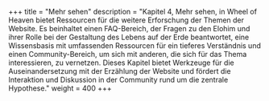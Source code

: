 +++
title = "Mehr sehen"
description = "Kapitel 4, Mehr sehen, in Wheel of Heaven bietet Ressourcen für die weitere Erforschung der Themen der Website. Es beinhaltet einen FAQ-Bereich, der Fragen zu den Elohim und ihrer Rolle bei der Gestaltung des Lebens auf der Erde beantwortet, eine Wissensbasis mit umfassenden Ressourcen für ein tieferes Verständnis und einen Community-Bereich, um sich mit anderen, die sich für das Thema interessieren, zu vernetzen. Dieses Kapitel bietet Werkzeuge für die Auseinandersetzung mit der Erzählung der Website und fördert die Interaktion und Diskussion in der Community rund um die zentrale Hypothese."
weight = 400
+++

